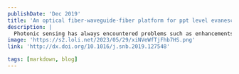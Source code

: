 ```yaml
---
publishDate: 'Dec 2019'
title: 'An optical fiber-waveguide-fiber platform for ppt level evanescent field-based sensing'
description: |
  Photonic sensing has always encountered problems such as enhancements of light-analyte interaction and signal collection efficiency. In this study, we propose an optical fiber-waveguide-fiber (OFWF) sensing platform, which comprises a non-cladded polymer waveguide sandwiched by two multimode optical fibers coaxially fabricated by laser-induced self-written waveguide (LISW) technique. The sensing platform not only provides a highly effective and versatile evanescent field (EF) based probe, but also possesses three orders of magnitude higher sensing signal collection ability than that of microscopic systems. A typical chromophore rhodamine B (Rh B) was used to verify the capability of the sensing platform, and a limit of detection of 10⁻¹² g/ml level in fluorescent measurement was demonstrated without using any enhancement approaches. The sensing platform is compact and low cost, which can be utilised for various highly sensitive photonic sensing applications.
image: 'https://s2.loli.net/2023/05/29/xiNVeWfTjFhb7HS.png'
link: 'http://dx.doi.org/10.1016/j.snb.2019.127548'

tags: [markdown, blog]
---
```

